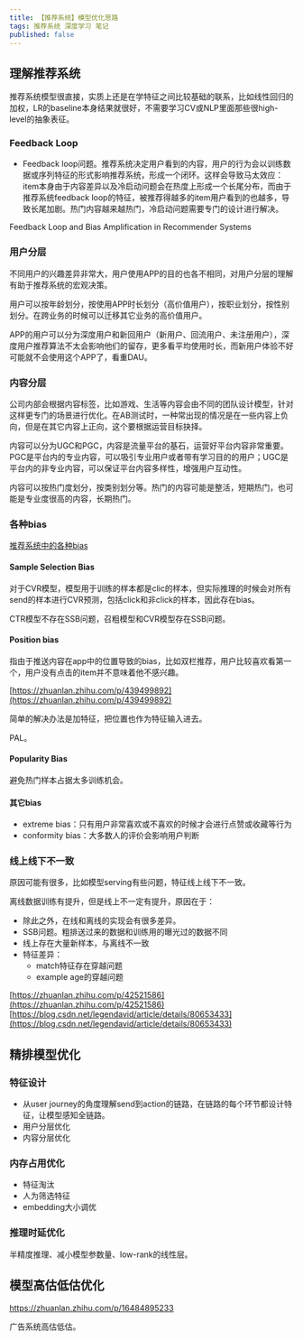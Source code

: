```yaml
---
title: 【推荐系统】模型优化思路
tags: 推荐系统 深度学习 笔记
published: false
---
```


<!-- 
updates:
* 202508:一边面试，一边学习，花了很久写的
-->


## 理解推荐系统

推荐系统模型很直接，实质上还是在学特征之间比较基础的联系，比如线性回归的加权，LR的baseline本身结果就很好，不需要学习CV或NLP里面那些很high-level的抽象表征。

### Feedback Loop

- Feedback loop问题。推荐系统决定用户看到的内容，用户的行为会以训练数据或序列特征的形式影响推荐系统，形成一个闭环。这样会导致马太效应：item本身由于内容差异以及冷启动问题会在热度上形成一个长尾分布，而由于推荐系统feedback loop的特征，被推荐得越多的item用户看到的也越多，导致长尾加剧。热门内容越来越热门，冷启动问题需要专门的设计进行解决。

Feedback Loop and Bias Amplification in Recommender Systems

### 用户分层

不同用户的兴趣差异非常大，用户使用APP的目的也各不相同，对用户分层的理解有助于推荐系统的宏观决策。

用户可以按年龄划分，按使用APP时长划分（高价值用户），按职业划分，按性别划分。在跨业务的时候可以迁移其它业务的高价值用户。

APP的用户可以分为深度用户和新回用户（新用户、回流用户、未注册用户），深度用户推荐算法不太会影响他们的留存，更多看平均使用时长，而新用户体验不好可能就不会使用这个APP了，看重DAU。


### 内容分层

公司内部会根据内容标签，比如游戏、生活等内容会由不同的团队设计模型，针对这样更专门的场景进行优化。在AB测试时，一种常出现的情况是在一些内容上负向，但是在其它内容上正向，这个要根据运营目标抉择。

内容可以分为UGC和PGC，内容是流量平台的基石，运营好平台内容非常重要。PGC是平台内的专业内容，可以吸引专业用户或者带有学习目的的用户；UGC是平台内的非专业内容，可以保证平台内容多样性，增强用户互动性。

内容可以按热门度划分，按类别划分等。热门的内容可能是整活，短期热门，也可能是专业度很高的内容，长期热门。


### 各种bias

[推荐系统中的各种bias](https://zhuanlan.zhihu.com/p/428037218)

#### Sample Selection Bias

对于CVR模型，模型用于训练的样本都是clic的样本，但实际推理的时候会对所有send的样本进行CVR预测，包括click和非click的样本，因此存在bias。

CTR模型不存在SSB问题，召粗模型和CVR模型存在SSB问题。

#### Position bias

指由于推送内容在app中的位置导致的bias，比如双栏推荐，用户比较喜欢看第一个，用户没有点击的item并不意味着他不感兴趣。

[https://zhuanlan.zhihu.com/p/439499892](https://zhuanlan.zhihu.com/p/439499892)

简单的解决办法是加特征，把位置也作为特征输入进去。

PAL。

#### Popularity Bias

避免热门样本占据太多训练机会。


#### 其它bias

* extreme bias：只有用户非常喜欢或不喜欢的时候才会进行点赞或收藏等行为
* conformity bias：大多数人的评价会影响用户判断


### 线上线下不一致

原因可能有很多，比如模型serving有些问题，特征线上线下不一致。

离线数据训练有提升，但是线上不一定有提升，原因在于：
- 除此之外，在线和离线的实现会有很多差异。
- SSB问题。粗排送过来的数据和训练用的曝光过的数据不同
- 线上存在大量新样本，与离线不一致
- 特征差异：
    - match特征存在穿越问题
    - example age的穿越问题

[https://zhuanlan.zhihu.com/p/42521586](https://zhuanlan.zhihu.com/p/42521586)
[https://blog.csdn.net/legendavid/article/details/80653433](https://blog.csdn.net/legendavid/article/details/80653433)


## 精排模型优化

### 特征设计

* 从user journey的角度理解send到action的链路，在链路的每个环节都设计特征，让模型感知全链路。
* 用户分层优化
* 内容分层优化

### 内存占用优化

* 特征淘汰
* 人为筛选特征
* embedding大小调优

### 推理时延优化

半精度推理、减小模型参数量、low-rank的线性层。


## 模型高估低估优化

https://zhuanlan.zhihu.com/p/16484895233

广告系统高估低估。


